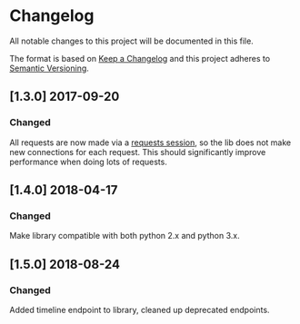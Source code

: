 # Changelog
All notable changes to this project will be documented in this file.

The format is based on [Keep a Changelog](http://keepachangelog.com/en/1.0.0/)
and this project adheres to [Semantic Versioning](http://semver.org/spec/v2.0.0.html).

## [1.3.0] 2017-09-20
### Changed

All requests are now made via a 
[requests session](http://docs.python-requests.org/en/master/user/advanced/),
so the lib does not make new connections for each request. This should
significantly improve performance when doing lots of requests.

## [1.4.0] 2018-04-17
### Changed

Make library compatible with both python 2.x and python 3.x. 

## [1.5.0] 2018-08-24
### Changed

Added timeline endpoint to library, cleaned up deprecated endpoints. 
